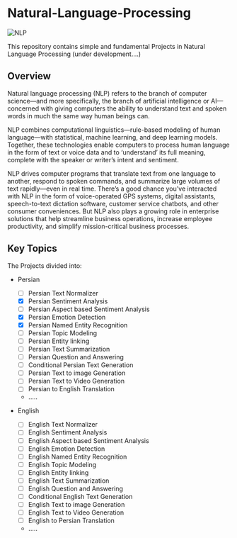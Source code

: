 # Natural-Language-Processing
![NLP](https://github.com/Aliarcher/Natural-Language-Processing/assets/53465519/aeb5b83b-2f7c-4588-9ec3-440906571bc0)


This repository contains simple and fundamental Projects in Natural Language Processing (under development....)
## Overview
Natural language processing (NLP) refers to the branch of computer science—and more specifically, the branch of artificial intelligence or AI—concerned with giving computers the ability to understand text and spoken words in much the same way human beings can.

NLP combines computational linguistics—rule-based modeling of human language—with statistical, machine learning, and deep learning models. Together, these technologies enable computers to process human language in the form of text or voice data and to ‘understand’ its full meaning, complete with the speaker or writer’s intent and sentiment.

NLP drives computer programs that translate text from one language to another, respond to spoken commands, and summarize large volumes of text rapidly—even in real time. There’s a good chance you’ve interacted with NLP in the form of voice-operated GPS systems, digital assistants, speech-to-text dictation software, customer service chatbots, and other consumer conveniences. But NLP also plays a growing role in enterprise solutions that help streamline business operations, increase employee productivity, and simplify mission-critical business processes.


## Key Topics
The Projects divided into:
* Persian
  - [ ] Persian Text Normalizer 
  - [x] Persian Sentiment Analysis 
  - [ ] Persian Aspect based Sentiment Analysis 
  - [x] Persian Emotion Detection 
  - [x] Persian Named Entity Recognition 
  - [ ] Persian Topic Modeling 
  - [ ] Persian Entity linking 
  - [ ] Persian Text Summarization 
  - [ ] Persian Question and Answering
  - [ ] Conditional Persian Text Generation 
  - [ ] Persian Text to image Generation 
  - [ ] Persian Text to Video Generation 
  - [ ] Persian to English Translation 
  * .....
  
* English
  - [ ] English Text Normalizer
  - [ ] English Sentiment Analysis  
  - [ ] English Aspect based Sentiment Analysis  
  - [ ] English Emotion Detection  
  - [ ] English Named Entity Recognition 
  - [ ] English Topic Modeling  
  - [ ] English Entity linking 
  - [ ] English Text Summarization  
  - [ ] English Question and Answering  
  - [ ] Conditional English Text Generation 
  - [ ] English Text to image Generation  
  - [ ] English Text to Video Generation  
  - [ ] English to Persian Translation 
  * .....
    

